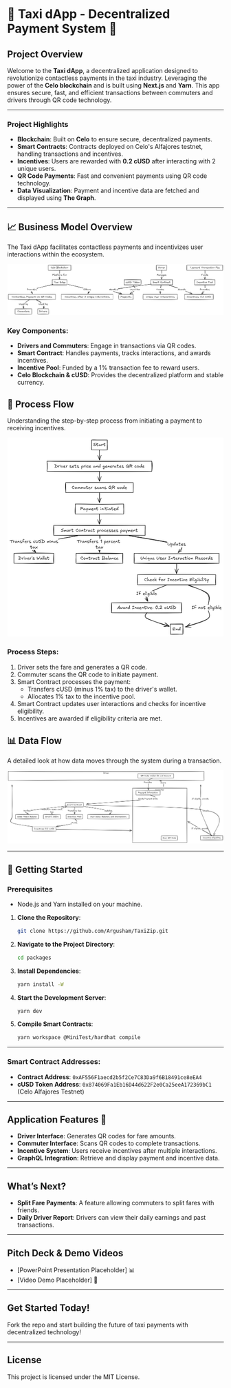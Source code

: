 
# 🚖 **Taxi dApp - Decentralized Payment System** 🚖

## **Project Overview**

Welcome to the **Taxi dApp**, a decentralized application designed to revolutionize contactless payments in the taxi industry. Leveraging the power of the **Celo blockchain** and is built using **Next.js** and **Yarn**. This app ensures secure, fast, and efficient transactions between commuters and drivers through QR code technology.

---

### **Project Highlights**

- **Blockchain**: Built on **Celo** to ensure secure, decentralized payments.
- **Smart Contracts**: Contracts deployed on Celo's Alfajores testnet, handling transactions and incentives.
- **Incentives**: Users are rewarded with **0.2 cUSD** after interacting with 2 unique users.
- **QR Code Payments**: Fast and convenient payments using QR code technology.
- **Data Visualization**: Payment and incentive data are fetched and displayed using **The Graph**.

---

## 📈 Business Model Overview
The Taxi dApp facilitates contactless payments and incentivizes user interactions within the ecosystem.

![Business Model](images/BusinnessModel.png)


### Key Components:
- **Drivers and Commuters**: Engage in transactions via QR codes.
- **Smart Contract**: Handles payments, tracks interactions, and awards incentives.
- **Incentive Pool**: Funded by a 1% transaction fee to reward users.
- **Celo Blockchain & cUSD**: Provides the decentralized platform and stable currency.

## 🔄 Process Flow
Understanding the step-by-step process from initiating a payment to receiving incentives.

![Process Flow](images/Processflow.png)


### Process Steps:
1. Driver sets the fare and generates a QR code.
2. Commuter scans the QR code to initiate payment.
3. Smart Contract processes the payment:
   - Transfers cUSD (minus 1% tax) to the driver's wallet.
   - Allocates 1% tax to the incentive pool.
4. Smart Contract updates user interactions and checks for incentive eligibility.
5. Incentives are awarded if eligibility criteria are met.

## 📊 Data Flow
A detailed look at how data moves through the system during a transaction.

![Process Flow](images/Dataflow.png)

---

## **🚀 Getting Started**

### Prerequisites
- Node.js and Yarn installed on your machine.

1. **Clone the Repository**:
    ```bash
    git clone https://github.com/Argusham/TaxiZip.git
    ```
2. **Navigate to the Project Directory**:
    ```bash
    cd packages
    ```
3. **Install Dependencies**:
    ```bash
    yarn install -W
    ```
4. **Start the Development Server**:
    ```bash
    yarn dev
    ```

5. **Compile Smart Contracts**:
    ```bash
    yarn workspace @MiniTest/hardhat compile
    ```

---

### **Smart Contract Addresses**:
- **Contract Address**: `0xAF556F1aecd2b5f2Ce7C83Da9f6B18491ce8eEA4`
- **cUSD Token Address**: `0x874069Fa1Eb16D44d622F2e0Ca25eeA172369bC1` (Celo Alfajores Testnet)

---

## **Application Features** 🌟

- **Driver Interface**: Generates QR codes for fare amounts.
- **Commuter Interface**: Scans QR codes to complete transactions.
- **Incentive System**: Users receive incentives after multiple interactions.
- **GraphQL Integration**: Retrieve and display payment and incentive data.

---

## **What’s Next?**

- **Split Fare Payments**: A feature allowing commuters to split fares with friends.
- **Daily Driver Report**: Drivers can view their daily earnings and past transactions.

---

## **Pitch Deck & Demo Videos**

- [PowerPoint Presentation Placeholder] 📊
- [Video Demo Placeholder] 🎥

---

## **Get Started Today!**

Fork the repo and start building the future of taxi payments with decentralized technology!

---

## **License**

This project is licensed under the MIT License.
